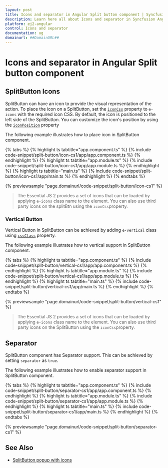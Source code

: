 ```yaml
---
layout: post
title: Icons and separator in Angular Split button component | Syncfusion
description: Learn here all about Icons and separator in Syncfusion Angular Split button component of Syncfusion Essential JS 2 and more.
platform: ej2-angular
control: Icons and separator 
documentation: ug
domainurl: ##DomainURL##
---
```


# Icons and separator in Angular Split button component

## SplitButton Icons

SplitButton can have an icon to provide the visual representation of the action. To place the icon on a SplitButton, set the [`iconCss`](https://ej2.syncfusion.com/angular/documentation/api/split-button#iconcss) property to `e-icons` with the required icon CSS. By default, the icon is positioned to the left side of the SplitButton. You can customize the icon's position by using the [`iconPosition`](https://ej2.syncfusion.com/angular/documentation/api/split-button#iconposition) property

The following example illustrates how to place icon in SplitButton component.

{% tabs %}
{% highlight ts tabtitle="app.component.ts" %}
{% include code-snippet/split-button/icon-cs1/app/app.component.ts %}
{% endhighlight %}
{% highlight ts tabtitle="app.module.ts" %}
{% include code-snippet/split-button/icon-cs1/app/app.module.ts %}
{% endhighlight %}
{% highlight ts tabtitle="main.ts" %}
{% include code-snippet/split-button/icon-cs1/app/main.ts %}
{% endhighlight %}
{% endtabs %}
  
{% previewsample "page.domainurl/code-snippet/split-button/icon-cs1" %}

> The Essential JS 2 provides a set of icons that can be loaded by applying `e-icons` class name to the element.
You can also use third party icons on the splitBtn using the `iconCss`property.

### Vertical Button

Vertical Button in SplitButton can be achieved by adding `e-vertical` class using [`cssClass`](https://ej2.syncfusion.com/angular/documentation/api/split-button#cssclass) property.

The following example illustrates how to vertical support in SplitButton component.

{% tabs %}
{% highlight ts tabtitle="app.component.ts" %}
{% include code-snippet/split-button/vertical-cs1/app/app.component.ts %}
{% endhighlight %}
{% highlight ts tabtitle="app.module.ts" %}
{% include code-snippet/split-button/vertical-cs1/app/app.module.ts %}
{% endhighlight %}
{% highlight ts tabtitle="main.ts" %}
{% include code-snippet/split-button/vertical-cs1/app/main.ts %}
{% endhighlight %}
{% endtabs %}
  
{% previewsample "page.domainurl/code-snippet/split-button/vertical-cs1" %}

> The Essential JS 2 provides a set of icons that can be loaded by applying `e-icons` class name to the element.
You can also use third party icons on the SplitButton using the `iconCss`property.

## Separator

SplitButton component has Separator support. This can be achieved by setting `separator` as `true`.

The following example illustrates how to enable separator support in SplitButton component.

{% tabs %}
{% highlight ts tabtitle="app.component.ts" %}
{% include code-snippet/split-button/separator-cs1/app/app.component.ts %}
{% endhighlight %}
{% highlight ts tabtitle="app.module.ts" %}
{% include code-snippet/split-button/separator-cs1/app/app.module.ts %}
{% endhighlight %}
{% highlight ts tabtitle="main.ts" %}
{% include code-snippet/split-button/separator-cs1/app/main.ts %}
{% endhighlight %}
{% endtabs %}
  
{% previewsample "page.domainurl/code-snippet/split-button/separator-cs1" %}

## See Also

* [SplitButton popup with icons](./popup-items#icons)
